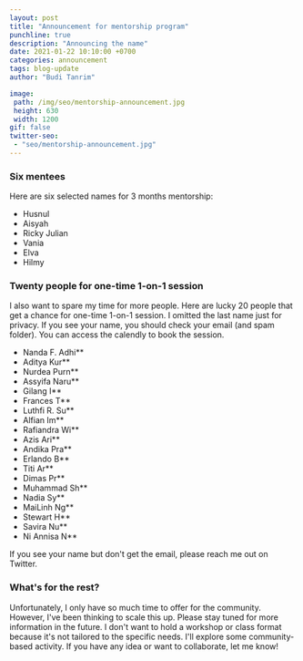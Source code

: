 ```yaml
---
layout: post
title: "Announcement for mentorship program"
punchline: true
description: "Announcing the name"
date: 2021-01-22 10:10:00 +0700
categories: announcement
tags: blog-update
author: "Budi Tanrim"

image:
 path: /img/seo/mentorship-announcement.jpg
 height: 630
 width: 1200
gif: false
twitter-seo: 
 - "seo/mentorship-announcement.jpg"
---
```


### Six mentees

Here are six selected names for 3 months mentorship:
- Husnul
- Aisyah
- Ricky Julian
- Vania
- Elva
- Hilmy


### Twenty people for one-time 1-on-1 session

I also want to spare my time for more people. Here are lucky 20 people that get a chance for one-time 1-on-1 session. I omitted the last name just for privacy. If you see your name, you should check your email (and spam folder). You can access the calendly to book the session.

- Nanda F. Adhi**
- Aditya Kur**
- Nurdea Purn**
- Assyifa Naru**
- Gilang I**
- Frances T**
- Luthfi R. Su**
- Alfian Im**
- Rafiandra Wi**
- Azis Ari**
- Andika Pra**
- Erlando B**
- Titi Ar**
- Dimas Pr**
- Muhammad Sh**
- Nadia Sy**
- MaiLinh Ng**
- Stewart H**
- Savira Nu**
- Ni Annisa N**

If you see your name but don't get the email, please reach me out on Twitter.

### What's for the rest?
Unfortunately, I only have so much time to offer for the community. However, I've been thinking to scale this up. Please stay tuned for more information in the future. I don't want to hold a workshop or class format because it's not tailored to the specific needs. I'll explore some community-based activity. If you have any idea or want to collaborate, let me know!
